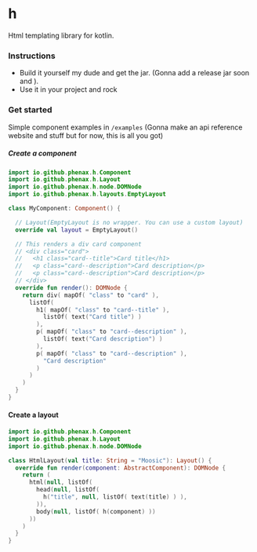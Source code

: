 # h
Html templating library for kotlin.

### Instructions
* Build it yourself my dude and get the jar. (Gonna add a release jar soon and ).
* Use it in your project and rock


### Get started
Simple component examples in `/examples`
(Gonna make an api reference website and stuff but for now, this is all you got)

##### Create a component

```kotlin
import io.github.phenax.h.Component
import io.github.phenax.h.Layout
import io.github.phenax.h.node.DOMNode
import io.github.phenax.h.layouts.EmptyLayout

class MyComponent: Component() {

  // Layout(EmptyLayout is no wrapper. You can use a custom layout)
  override val layout = EmptyLayout()

  // This renders a div card component
  // <div class="card">
  //   <h1 class="card--title">Card title</h1>
  //   <p class="card--description">Card description</p>
  //   <p class="card--description">Card description</p>
  // </div>
  override fun render(): DOMNode {
    return div( mapOf( "class" to "card" ),
      listOf(
        h1( mapOf( "class" to "card--title" ),
          listOf( text("Card title") )
        ),
        p( mapOf( "class" to "card--description" ),
          listOf( text("Card description") )
        ),
        p( mapOf( "class" to "card--description" ),
          "Card description"
        )
      )
    )
  }
}
```

#### Create a layout
```kotlin
import io.github.phenax.h.Component
import io.github.phenax.h.Layout
import io.github.phenax.h.node.DOMNode

class HtmlLayout(val title: String = "Moosic"): Layout() {
  override fun render(component: AbstractComponent): DOMNode {
    return (
      html(null, listOf(
        head(null, listOf(
          h("title", null, listOf( text(title) ) ),
        )),
        body(null, listOf( h(component) ))
      ))
    )
  }
}
```
